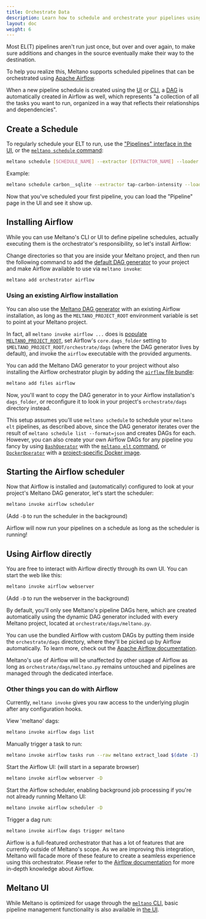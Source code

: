 ```yaml
---
title: Orchestrate Data
description: Learn how to schedule and orchestrate your pipelines using Meltano and Airflow.
layout: doc
weight: 6
---
```


Most EL(T) pipelines aren't run just once, but over and over again, to make sure additions and changes in the source eventually make their way to the destination.

To help you realize this, Meltano supports scheduled pipelines that can be orchestrated using [Apache Airflow](https://airflow.apache.org/).

When a new pipeline schedule is created using the [UI](/reference/ui) or [CLI](/reference/command-line-interface#schedule), a [DAG](https://airflow.apache.org/concepts.html#dags) is automatically created in Airflow as well, which represents "a collection of all the tasks you want to run, organized in a way that reflects their relationships and dependencies".

## Create a Schedule

To regularly schedule your ELT to run, use the ["Pipelines" interface in the UI](/reference/ui#pipelines), or the [`meltano schedule`  command](/reference/command-line-interface#schedule):

```bash
meltano schedule [SCHEDULE_NAME] --extractor [EXTRACTOR_NAME] --loader [TARGET_NAME] --interval [INTERVAL]
```

Example:

```bash
meltano schedule carbon__sqlite --extractor tap-carbon-intensity --loader target-sqlite --interval="@daily"
```

Now that you've scheduled your first pipeline, you can load the "Pipeline" page in the UI and see it show up.

## Installing Airflow

While you can use Meltano's CLI or UI to define pipeline schedules,
actually executing them is the orchestrator's responsibility, so let's install Airflow:

Change directories so that you are inside your Meltano project,
and then run the following command to add the
[default DAG generator](https://gitlab.com/meltano/files-airflow/-/blob/master/bundle/orchestrate/dags/meltano.py)
to your project and make Airflow available to use via `meltano invoke`:

```bash
meltano add orchestrator airflow
```

### Using an existing Airflow installation

You can also use the [Meltano DAG generator](https://gitlab.com/meltano/files-airflow/-/blob/master/bundle/orchestrate/dags/meltano.py)
with an existing Airflow installation, as long as the `MELTANO_PROJECT_ROOT` environment variable is set to point at your Meltano project.

In fact, all `meltano invoke airflow ...` does is [populate `MELTANO_PROJECT_ROOT`](/guide/configuration#accessing-from-plugins),
set Airflow's `core.dags_folder` setting to `$MELTANO_PROJECT_ROOT/orchestrate/dags` (where the DAG generator lives by default),
and invoke the `airflow` executable with the provided arguments.

You can add the Meltano DAG generator to your project without also installing the Airflow orchestrator plugin by adding the [`airflow` file bundle](https://gitlab.com/meltano/files-airflow):

```bash
meltano add files airflow
```

Now, you'll want to copy the DAG generator in to your Airflow installation's `dags_folder`,
or reconfigure it to look in your project's `orchestrate/dags` directory instead.

This setup assumes you'll use `meltano schedule` to schedule your `meltano elt`
pipelines, as described above, since the DAG generator iterates over the result of
`meltano schedule list --format=json` and creates DAGs for each.
However, you can also create your own Airflow DAGs for any pipeline you fancy
by using [`BashOperator`](https://airflow.apache.org/docs/apache-airflow/1.10.14/howto/operator/bash.html)
with the [`meltano elt` command](/reference/command-line-interface#elt), or
[`DockerOperator`](https://airflow.apache.org/docs/apache-airflow/1.10.14/_api/airflow/operators/docker_operator/index.html)
with a [project-specific Docker image](/guide/production#containerized-meltano-project).

## Starting the Airflow scheduler

Now that Airflow is installed and (automatically) configured to look at your project's Meltano DAG generator, let's start the scheduler:

```bash
meltano invoke airflow scheduler
```

(Add `-D` to run the scheduler in the background)

Airflow will now run your pipelines on a schedule as long as the scheduler is running!

## Using Airflow directly

You are free to interact with Airflow directly through its own UI. You can start the web like this:

```bash
meltano invoke airflow webserver
```

(Add `-D` to run the webserver in the background)

By default, you'll only see Meltano's pipeline DAGs here, which are created automatically using the dynamic DAG generator included with every Meltano project, located at `orchestrate/dags/meltano.py`.

You can use the bundled Airflow with custom DAGs by putting them inside the `orchestrate/dags` directory, where they'll be picked up by Airflow automatically. To learn more, check out the [Apache Airflow documentation](https://airflow.apache.org).

Meltano's use of Airflow will be unaffected by other usage of Airflow as long as `orchestrate/dags/meltano.py` remains untouched and pipelines are managed through the dedicated interface.

### Other things you can do with Airflow

Currently, `meltano invoke` gives you raw access to the underlying plugin after any configuration hooks.

View 'meltano' dags:

```bash
meltano invoke airflow dags list
```

Manually trigger a task to run:

```bash
meltano invoke airflow tasks run --raw meltano extract_load $(date -I)
```

Start the Airflow UI: (will start in a separate browser)

```bash
meltano invoke airflow webserver -D
```

Start the Airflow scheduler, enabling background job processing if you're not already running Meltano UI:

```bash
meltano invoke airflow scheduler -D
```

Trigger a dag run:

```bash
meltano invoke airflow dags trigger meltano
```

Airflow is a full-featured orchestrator that has a lot of features that are currently outside of Meltano's scope. As we are improving this integration, Meltano will facade more of these feature to create a seamless experience using this orchestrator. Please refer to the [Airflow documentation](https://airflow.apache.org/) for more in-depth knowledge about Airflow.

## Meltano UI

While Meltano is optimized for usage through the [`meltano` CLI](/reference/command-line-interface),
basic pipeline management functionality is also available in [the UI](/reference/ui#pipelines).
